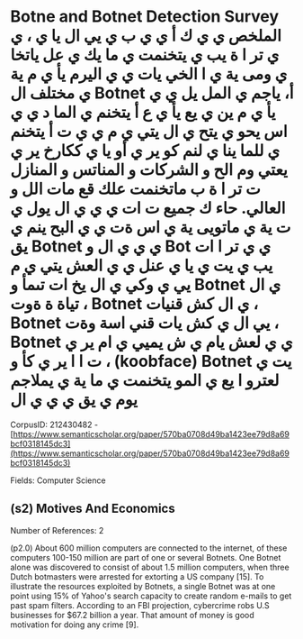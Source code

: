# Botne and Botnet Detection Survey ‫الملخص‬ ‫ي‬ ‫ي‬ ‫ك‬ ‫أ‬ ‫ي‬ ‫ي‬ ‫ب‬ ‫ي‬ ‫يي‬ ‫ال‬ ‫يا‬ ‫ي‬ ، ‫ي‬ ‫ي‬ ‫تر‬ ‫ا‬ ‫ة‬ ‫يب‬ ‫ي‬ ‫يتخنمت‬ ‫ي‬ ‫ما‬ ‫يك‬ ‫ي‬ ‫عل‬ ‫ياتخا‬ ‫ي‬ ‫ومى‬ ‫ية‬ ‫ي‬ ‫ا‬ ‫الخي‬ ‫يات‬ ‫ي‬ ‫ي‬ ‫اليرم‬ ‫يأ‬ ‫ي‬ ‫م‬ ‫ية‬ ‫ي‬ ‫مختلف‬ ‫ال‬ Botnet ‫أ،‬ ‫ياجم‬ ‫ي‬ ‫المل‬ ‫يل‬ ‫ي‬ ‫ي‬ ‫يأ‬ ‫ي‬ ‫م‬ ‫ين‬ ‫ي‬ ‫يع‬ ‫يأ‬ ‫ي‬ ‫ع‬ ‫أ‬ ‫يتخنم‬ ‫ي‬ ‫الما‬ ‫د‬ ‫ي‬ ‫ي‬ ‫اس‬ ‫يحو‬ ‫ي‬ ‫يتح‬ ‫ي‬ ‫ال‬ ‫يتي‬ ‫ي‬ ‫م‬ ‫ي‬ ‫ي‬ ‫ت‬ ‫أ‬ ‫يتخنم‬ ‫ي‬ ‫للما‬ ‫ينا‬ ‫ي‬ ‫لنم‬ ‫كو‬ ‫ير‬ ‫ي‬ ‫أو‬ ‫يا‬ ‫ي‬ ‫ككارخ‬ ‫ير‬ ‫ي‬ ‫يعتي‬ ‫وم‬ ‫الح‬ ‫و‬ ‫الشركات‬ ‫و‬ ‫المناتس‬ ‫و‬ ‫المنازل‬ ‫ت‬ ‫تر‬ ‫ا‬ ‫ة‬ ‫ب‬ ‫ماتخنمت‬ ‫علك‬ ‫قع‬ ‫مات‬ ‫الل‬ ‫و‬ ‫العالي.‬ ‫حاء‬ ‫ك‬ ‫جميع‬ ‫ت‬ ‫ات‬ ‫ي‬ ‫ي‬ ‫ي‬ ‫ال‬ ‫يول‬ ‫ي‬ ‫ت‬ ‫ية‬ ‫ي‬ ‫ماتويى‬ ‫ية‬ ‫ي‬ ‫اس‬ ‫ةت‬ ‫ي‬ ‫ي‬ ‫البح‬ ‫ينم‬ ‫ي‬ ‫يق‬ Botnet ‫ي‬ ‫ي‬ ‫ي‬ ‫ال‬ ‫و‬ Bot ‫ي‬ ‫ي‬ ‫تر‬ ‫ا‬ ‫ات‬ ‫يب‬ ‫ي‬ ‫يت‬ ‫ي‬ ‫يا‬ ‫ي‬ ‫عنل‬ ‫ي‬ ‫ي‬ ‫العش‬ ‫يتي‬ ‫ي‬ ‫م‬ ‫يي‬ ‫ي‬ ‫وكي‬ ‫ي‬ ‫ال‬ ‫يخ‬ ‫ات‬ ‫تىمأ‬ ‫و‬ Botnet ‫ي‬ ‫ال‬ ‫تياة‬ ‫ة‬ ‫ةوت‬ ، Botnet ‫ي‬ ‫ال‬ ‫كش‬ ‫قنيات‬ ، Botnet ‫يي‬ ‫ال‬ ‫ي‬ ‫كش‬ ‫يات‬ ‫قني‬ ‫اسة‬ ‫وةت‬ ، Botnet ‫ي‬ ‫ي‬ ‫لعش‬ ‫يام‬ ‫ي‬ ‫ش‬ ‫يميي‬ ‫ي‬ ‫ام‬ ‫ير‬ ‫ي‬ ‫ت‬ ‫ا‬ ‫ا‬ ‫ير‬ ‫ي‬ ‫كأ‬ ‫و‬ ، (koobface) Botnet ‫يت‬ ‫ي‬ ‫لعترو‬ ‫ا‬ ‫يع‬ ‫ي‬ ‫المو‬ ‫يتخنمت‬ ‫ي‬ ‫ما‬ ‫ية‬ ‫ي‬ ‫يملاجم‬ ‫يوم‬ ‫ي‬ ‫يق‬ ‫ي‬ ‫ي‬ ‫ي‬ ‫ال‬

CorpusID: 212430482 - [https://www.semanticscholar.org/paper/570ba0708d49ba1423ee79d8a69bcf0318145dc3](https://www.semanticscholar.org/paper/570ba0708d49ba1423ee79d8a69bcf0318145dc3)

Fields: Computer Science

## (s2) Motives And Economics
Number of References: 2

(p2.0) About 600 million computers are connected to the internet, of these computers 100-150 million are part of one or several Botnets. One Botnet alone was discovered to consist of about 1.5 million computers, when three Dutch botmasters were arrested for extorting a US company [15]. To illustrate the resources exploited by Botnets, a single Botnet was at one point using 15% of Yahoo's search capacity to create random e-mails to get past spam filters. According to an FBI projection, cybercrime robs U.S businesses for $67.2 billion a year. That amount of money is good motivation for doing any crime [9].
